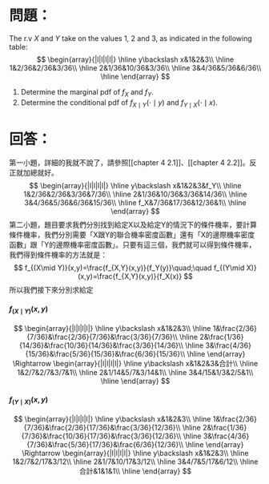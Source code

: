 # 問題：
The r.v $X$ and $Y$ take on the values 1, 2 and 3, as indicated in the following table:
$$
\begin{array}{|l|l|l|l|}
\hline
y\backslash x&1&2&3\\
\hline
1&2/36&2/36&3/36\\
\hline
2&1/36&10/36&3/36\\
\hline
3&4/36&5/36&6/36\\
\hline
\end{array}
$$
1. Determine the marginal pdf of $f_X$ and $f_Y$.
2. Determine the conditional pdf of $f_{X\mid Y}(\cdot\mid y)$ and $f_{Y\mid X}(\cdot\mid x)$.
# 回答：
第一小題，詳細的我就不說了，請參照[[chapter 4 2.1]]、[[chapter 4 2.2]]。反正就加總就好。
$$
\begin{array}{|l|l|l|l|}
\hline
y\backslash x&1&2&3&f_Y\\
\hline
1&2/36&2/36&3/36&7/36\\
\hline
2&1/36&10/36&3/36&14/36\\
\hline
3&4/36&5/36&6/36&15/36\\
\hline
f_X&7/36&17/36&12/36&1\\
\hline
\end{array}
$$
第二小題，題目要求我們分別找到給定X以及給定Y的情況下的條件機率，要計算條件機率，我們分別需要「X跟Y的聯合機率密度函數」還有「X的邊際機率密度函數」跟「Y的邊際機率密度函數」。只要有這三個，我們就可以得到條件機率，我們得到條件機率的方法就是：
$$
f_{(X\mid Y)}(x,y)=\frac{f_{X,Y}(x,y)}{f_Y(y)}\quad;\quad f_{(Y\mid X)}(x,y)=\frac{f_{X,Y}(x,y)}{f_X(x)}
$$
所以我們接下來分別求給定
#### $f_{(X\mid Y)}(x,y)$
$$
\begin{array}{|l|l|l|l|}
\hline
y\backslash x&1&2&3\\
\hline
1&\frac{2/36}{7/36}&\frac{2/36}{7/36}&\frac{3/36}{7/36}\\
\hline
2&\frac{1/36}{14/36}&\frac{10/36}{14/36}&\frac{3/36}{14/36}\\
\hline
3&\frac{4/36}{15/36}&\frac{5/36}{15/36}&\frac{6/36}{15/36}\\
\hline
\end{array}
\Rightarrow
\begin{array}{|l|l|l|l|}
\hline
y\backslash x&1&2&3&合計\\
\hline
1&2/7&2/7&3/7&1\\
\hline
2&1/14&5/7&3/14&1\\
\hline
3&4/15&1/3&2/5&1\\
\hline
\end{array}
$$
#### $f_{(Y\mid X)}(x,y)$
$$
\begin{array}{|l|l|l|l|}
\hline
y\backslash x&1&2&3\\
\hline
1&\frac{2/36}{7/36}&\frac{2/36}{17/36}&\frac{3/36}{12/36}\\
\hline
2&\frac{1/36}{7/36}&\frac{10/36}{17/36}&\frac{3/36}{12/36}\\
\hline
3&\frac{4/36}{7/36}&\frac{5/36}{17/36}&\frac{6/36}{12/36}\\
\hline
\end{array}
\Rightarrow
\begin{array}{|l|l|l|l|}
\hline
y\backslash x&1&2&3\\
\hline
1&2/7&2/17&3/12\\
\hline
2&1/7&10/17&3/12\\
\hline
3&4/7&5/17&6/12\\
\hline
合計&1&1&1\\
\hline
\end{array}
$$
